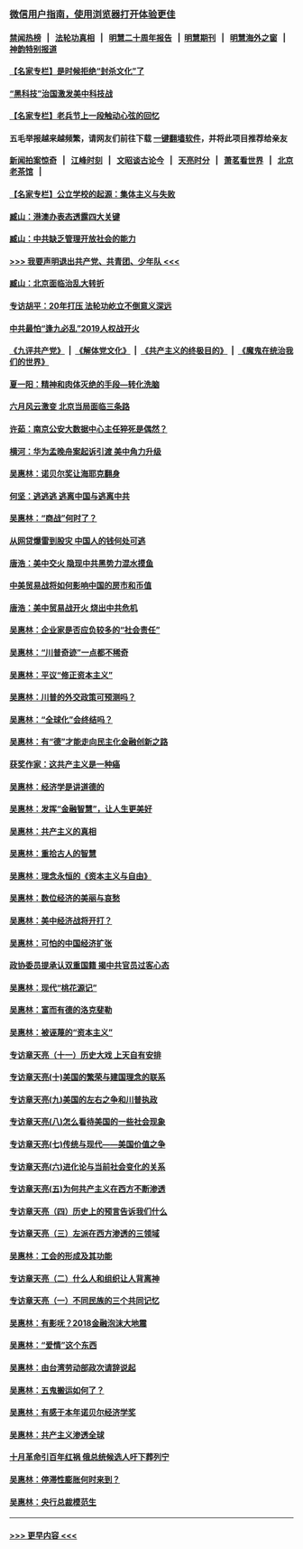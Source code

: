 ### [微信用户指南，使用浏览器打开体验更佳](https://github.com/gfw-breaker/banned-news1/blob/master/indexes/wechat-guide.md?t=0)
#### [禁闻热榜](热点新闻.md?t=0)  &nbsp;&nbsp;|&nbsp;&nbsp; [法轮功真相](https://github.com/gfw-breaker/truth/blob/master/README.md?t=0) &nbsp;&nbsp;|&nbsp;&nbsp; [明慧二十周年报告](https://github.com/gfw-breaker/mh-reports/blob/master/README.md?t=0) &nbsp;&nbsp;|&nbsp;&nbsp;[明慧期刊](https://github.com/gfw-breaker/mh-qikan) &nbsp;&nbsp;|&nbsp;&nbsp; [明慧海外之窗](https://github.com/gfw-breaker/mh-news/blob/master/README.md?t=0) &nbsp;&nbsp;|&nbsp;&nbsp; [神韵特别报道](https://github.com/gfw-breaker/mh-news/blob/master/shenyun.md?t=0)
#### [【名家专栏】是时候拒绝“封杀文化”了](../pages/nsc423/n11814093.md?t=02140602) 
#### [“黑科技”治国激发美中科技战](../pages/nsc423/n11638056.md?t=02140602) 
#### [【名家专栏】老兵节上一段触动心弦的回忆](../pages/nsc423/n11646016.md?t=02140602) 
#### 五毛举报越来越频繁，请网友们前往下载 [一键翻墙软件](https://github.com/gfw-breaker/ssr-accounts)，并将此项目推荐给亲友
#### [新闻拍案惊奇](https://github.com/gfw-breaker/banned-news1/blob/master/pages/link4.md) &nbsp;&nbsp;|&nbsp;&nbsp; [江峰时刻](https://github.com/gfw-breaker/banned-news1/blob/master/pages/link4.md) &nbsp;&nbsp;|&nbsp;&nbsp; [文昭谈古论今](https://github.com/gfw-breaker/banned-news1/blob/master/pages/link4.md) &nbsp;&nbsp;|&nbsp;&nbsp; [天亮时分](https://github.com/gfw-breaker/banned-news1/blob/master/pages/link4.md) &nbsp;&nbsp;|&nbsp;&nbsp; [萧茗看世界](https://github.com/gfw-breaker/banned-news1/blob/master/pages/link4.md) &nbsp;&nbsp;|&nbsp;&nbsp; [北京老茶馆](https://github.com/gfw-breaker/banned-news1/blob/master/pages/link4.md) &nbsp;&nbsp;|&nbsp;&nbsp; 
#### [【名家专栏】公立学校的起源：集体主义与失败](../pages/nsc423/n11601833.md?t=02140602) 
#### [臧山：港澳办表态透露四大关键](../pages/nsc423/n11421628.md?t=02140602) 
#### [臧山：中共缺乏管理开放社会的能力](../pages/nsc423/n11407457.md?t=02140602) 
#### [>>> 我要声明退出共产党、共青团、少年队 <<<](https://github.com/begood0513/goodnews/blob/master/quit/letter.md) 
#### [臧山：北京面临治乱大转折](../pages/nsc423/n11406895.md?t=02140602) 
#### [专访胡平：20年打压 法轮功屹立不倒意义深远](../pages/nsc423/n11398800.md?t=02140602) 
#### [中共最怕“逢九必乱”2019人权战开火](../pages/nsc423/n11385248.md?t=02140602) 
#### [《九评共产党》](https://github.com/begood0513/9ping.md/blob/master/README.md) &nbsp;|&nbsp; [《解体党文化》](../../../../jtdwh.md/blob/master/README.md)  &nbsp;|&nbsp; [《共产主义的终极目的》](../../../../gczydzjmd.md/blob/master/README.md) &nbsp;|&nbsp; [《魔鬼在统治我们的世界》](../../../../mgztzwmdsj.md/blob/master/README.md) 
#### [夏一阳：精神和肉体灭绝的手段—转化洗脑](../pages/nsc423/n11368250.md?t=02140602) 
#### [六月风云激变 北京当局面临三条路](../pages/nsc423/n11313668.md?t=02140602) 
#### [许茹：南京公安大数据中心主任猝死是偶然？](../pages/nsc423/n11064744.md?t=02140602) 
#### [横河：华为孟晚舟案起诉引渡 美中角力升级](../pages/nsc423/n11027230.md?t=02140602) 
#### [吴惠林：诺贝尔奖让海耶克翻身](../pages/nsc423/n10890049.md?t=02140602) 
#### [何坚：逃逃逃 逃离中国与逃离中共](../pages/nsc423/n10592891.md?t=02140602) 
#### [吴惠林：“商战”何时了？](../pages/nsc423/n10573558.md?t=02140602) 
#### [从网贷爆雷到股灾 中国人的钱何处可逃](../pages/nsc423/n10572800.md?t=02140602) 
#### [唐浩：美中交火 隐现中共黑势力混水摸鱼](../pages/nsc423/n10544040.md?t=02140602) 
#### [中美贸易战将如何影响中国的房市和币值](../pages/nsc423/n10543697.md?t=02140602) 
#### [唐浩：美中贸易战开火 烧出中共危机](../pages/nsc423/n10540126.md?t=02140602) 
#### [吴惠林：企业家是否应负较多的“社会责任”](../pages/nsc423/n10535022.md?t=02140602) 
#### [吴惠林：“川普奇迹”一点都不稀奇](../pages/nsc423/n10512808.md?t=02140602) 
#### [吴惠林：平议“修正资本主义”](../pages/nsc423/n10495724.md?t=02140602) 
#### [吴惠林：川普的外交政策可预测吗？](../pages/nsc423/n10462387.md?t=02140602) 
#### [吴惠林：“全球化”会终结吗？](../pages/nsc423/n10452838.md?t=02140602) 
#### [吴惠林：有“德”才能走向民主化金融创新之路](../pages/nsc423/n10432292.md?t=02140602) 
#### [获奖作家：这共产主义是一种癌](../pages/nsc423/n10431541.md?t=02140602) 
#### [吴惠林：经济学是讲道德的](../pages/nsc423/n10398014.md?t=02140602) 
#### [吴惠林：发挥“金融智慧”，让人生更美好](../pages/nsc423/n10375019.md?t=02140602) 
#### [吴惠林：共产主义的真相](../pages/nsc423/n10351394.md?t=02140602) 
#### [吴惠林：重拾古人的智慧](../pages/nsc423/n10337691.md?t=02140602) 
#### [吴惠林：理念永恒的《资本主义与自由》](../pages/nsc423/n10316274.md?t=02140602) 
#### [吴惠林：数位经济的美丽与哀愁](../pages/nsc423/n10292946.md?t=02140602) 
#### [吴惠林：美中经济战将开打？](../pages/nsc423/n10258825.md?t=02140602) 
#### [吴惠林：可怕的中国经济扩张](../pages/nsc423/n10219147.md?t=02140602) 
#### [政协委员提承认双重国籍 揭中共官员过客心态](../pages/nsc423/n10208809.md?t=02140602) 
#### [吴惠林：现代“桃花源记”](../pages/nsc423/n10185234.md?t=02140602) 
#### [吴惠林：富而有德的洛克斐勒](../pages/nsc423/n10142264.md?t=02140602) 
#### [吴惠林：被诬蔑的“资本主义”](../pages/nsc423/n10124816.md?t=02140602) 
#### [专访章天亮（十一）历史大戏 上天自有安排](../pages/nsc423/n10094905.md?t=02140602) 
#### [专访章天亮(十)美国的繁荣与建国理念的联系](../pages/nsc423/n10094899.md?t=02140602) 
#### [专访章天亮(九)美国的左右之争和川普执政](../pages/nsc423/n10094889.md?t=02140602) 
#### [专访章天亮(八)怎么看待美国的一些社会现象](../pages/nsc423/n10094857.md?t=02140602) 
#### [专访章天亮(七)传统与现代——美国价值之争](../pages/nsc423/n10093140.md?t=02140602) 
#### [专访章天亮(六)进化论与当前社会变化的关系](../pages/nsc423/n10092036.md?t=02140602) 
#### [专访章天亮(五)为何共产主义在西方不断渗透](../pages/nsc423/n10083620.md?t=02140602) 
#### [专访章天亮（四）历史上的预言告诉我们什么](../pages/nsc423/n10083606.md?t=02140602) 
#### [专访章天亮（三）左派在西方渗透的三领域](../pages/nsc423/n10081115.md?t=02140602) 
#### [吴惠林：工会的形成及其功能](../pages/nsc423/n10080633.md?t=02140602) 
#### [专访章天亮（二）什么人和组织让人背离神](../pages/nsc423/n10076637.md?t=02140602) 
#### [专访章天亮（一）不同民族的三个共同记忆](../pages/nsc423/n10074188.md?t=02140602) 
#### [吴惠林：有影呒？2018金融泡沫大地震](../pages/nsc423/n10040534.md?t=02140602) 
#### [吴惠林：“爱情”这个东西](../pages/nsc423/n10019423.md?t=02140602) 
#### [吴惠林：由台湾劳动部政次请辞说起](../pages/nsc423/n9979679.md?t=02140602) 
#### [吴惠林：五鬼搬运如何了？](../pages/nsc423/n9925338.md?t=02140602) 
#### [吴惠林：有感于本年诺贝尔经济学奖](../pages/nsc423/n9871883.md?t=02140602) 
#### [吴惠林：共产主义渗透全球](../pages/nsc423/n9812748.md?t=02140602) 
#### [十月革命引百年红祸 俄总统候选人吁下葬列宁](../pages/nsc423/n9810182.md?t=02140602) 
#### [吴惠林：停滞性膨胀何时来到？](../pages/nsc423/n9764136.md?t=02140602) 
#### [吴惠林：央行总裁模范生](../pages/nsc423/n9728134.md?t=02140602) 

----
#### [ >>> 更早内容 <<< ](../indexes/nsc423-earlier.md)
